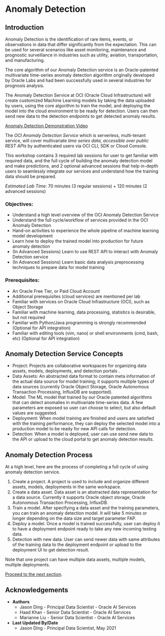 # Anomaly Detection

## Introduction

Anomaly Detection is the identification of rare items, events, or observations in data that differ significantly from the expectation. This can be used for several scenarios like asset monitoring, maintenance and prognostic surveillance in industries such as utility, aviation, transportation, and manufacturing.

The core algorithm of our Anomaly Detection service is an Oracle-patented multivariate time-series anomaly detection algorithm originally developed by Oracle Labs and had been successfully used in several industries for prognosis analysis.

The Anomaly Detection Service at OCI (Oracle Cloud Infrastructure) will create customized Machine Learning models by taking the data uploaded by users, using the core algorithm to train the model, and deploying the model into the cloud environment to be ready for detection. Users can then send new data to the detection endpoints to get detected anomaly results.

[Anomaly Detection Demonstration Video](youtube:LamMjG3mD-s)

The *OCI Anomaly Detection Service* which is serverless, multi-tenant service, will cover multivariate *time series data, accessible over public REST APIs* by authenticated users via OCI CLI, SDK or Cloud Console.

This workshop contains 3 required lab sessions for user to get familiar with required data, and the full cycle of building the anomaly detection model and make predictions, and 2 optional advanced sessions that help in-depth users to seamlessly integrate our services and understand how the training data should be prepared.

*Estimated Lab Time*: 70 minutes (3 regular sessions) + 120 minutes (2 advanced sessions)

### Objectives:

* Understand a high level overview of the OCI Anomaly Detection Service
* Understand the full cycle/workflow of services provided in the OCI Anomaly Detection
* Hand-on activities to experience the whole pipeline of machine learning model development
* Learn how to deploy the trained model into production for future anomaly detection
* (In Advanced Sessions) Learn to use REST API to interact with Anomaly Detection service
* (In Advanced Sessions) Learn basic data analysis preprocessing techniques to prepare data for model training

### Prerequisites:
* An Oracle Free Tier, or Paid Cloud Account
* Additional prerequisites (cloud services) are mentioned per lab
* Familiar with services on Oracle Cloud Infrastructure (OCI), such as Object Storage
* Familiar with machine learning, data processing, statistics is desirable, but not required
* Familiar with Python/Java programming is strongly recommended (Optional for API integration)
* Familiar with editing tools (vim, nano) or shell environments (cmd, bash, etc) (Optional for API integration)

## Anomaly Detection Service Concepts
* Project: Projects are collaborative workspaces for organizing data assets, models, deployments, and detection portals .
* Data Assets: An abstracted data format to contain meta information of the actual data source for model training; it supports multiple types of data sources (currently  Oracle Object Storage, Oracle Autonomous Transaction Processing, InfluxDB are supported).
* Model: The ML model that trained by our Oracle patented algorithms that can detect anomalies in multivariate time-series data. A few parameters are exposed so user can choose to select, but also default values are suggested.
* Deployment: When model training are finished and users are satisfied with the training performance, they can deploy the selected model into a production model to be ready for new API calls for detection.
* Detection: When a model is deployed, user can use send new data to the API or upload to the cloud portal to get anomaly detection results.

## Anomaly Detection Process

At a high level, here are the process of completing a full cycle of using anomaly detection service.

1. Create a project. A project is used to include and organize different assets, models, deployments in the same workspace.
2. Create a data asset. Data asset is an abstracted data representation for a data source. Currently it supports Oracle object storage, Oracle Autonomous Transaction Processing, InfluxDB.
3. Train a model. After specifying a data asset and the training parameters, you can train an anomaly detection model. It will take 5 minutes or longer depending on the data size and target parameter FAP.
4. Deploy a model. Once a model is trained successfully, user can deploy it to have a deployment endpoint ready to take any new incoming testing data.
5. Detection with new data. User can send newer data with same attributes of the training data to the deployment endpoint or upload to the deployment UI to get detection result.

Note that one project can have multiple data assets, multiple models, multiple deployments.

[Proceed to the next section](#next).

## Acknowledgements
* **Authors**
    * Jason Ding - Principal Data Scientist - Oracle AI Services
    * Haad Khan - Senior Data Scientist - Oracle AI Services
    * Marianne Liu - Senior Data Scientist - Oracle AI Services
* **Last Updated By/Date**
    * Jason Ding - Principal Data Scientist, May 2021
